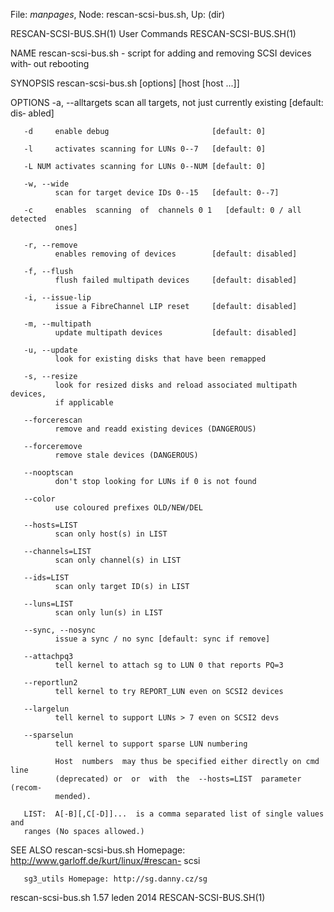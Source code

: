 File: *manpages*,  Node: rescan-scsi-bus.sh,  Up: (dir)

RESCAN-SCSI-BUS.SH(1)            User Commands           RESCAN-SCSI-BUS.SH(1)



NAME
       rescan-scsi-bus.sh  - script for adding and removing SCSI devices with‐
       out rebooting

SYNOPSIS
       rescan-scsi-bus.sh [options] [host [host ...]]

OPTIONS
       -a, --alltargets
              scan all targets, not just  currently  existing  [default:  dis‐
              abled]

       -d     enable debug                       [default: 0]

       -l     activates scanning for LUNs 0--7   [default: 0]

       -L NUM activates scanning for LUNs 0--NUM [default: 0]

       -w, --wide
              scan for target device IDs 0--15   [default: 0--7]

       -c     enables  scanning  of  channels 0 1   [default: 0 / all detected
              ones]

       -r, --remove
              enables removing of devices        [default: disabled]

       -f, --flush
              flush failed multipath devices     [default: disabled]

       -i, --issue-lip
              issue a FibreChannel LIP reset     [default: disabled]

       -m, --multipath
              update multipath devices           [default: disabled]

       -u, --update
              look for existing disks that have been remapped

       -s, --resize
              look for resized disks and reload associated multipath  devices,
              if applicable

       --forcerescan
              remove and readd existing devices (DANGEROUS)

       --forceremove
              remove stale devices (DANGEROUS)

       --nooptscan
              don't stop looking for LUNs if 0 is not found

       --color
              use coloured prefixes OLD/NEW/DEL

       --hosts=LIST
              scan only host(s) in LIST

       --channels=LIST
              scan only channel(s) in LIST

       --ids=LIST
              scan only target ID(s) in LIST

       --luns=LIST
              scan only lun(s) in LIST

       --sync, --nosync
              issue a sync / no sync [default: sync if remove]

       --attachpq3
              tell kernel to attach sg to LUN 0 that reports PQ=3

       --reportlun2
              tell kernel to try REPORT_LUN even on SCSI2 devices

       --largelun
              tell kernel to support LUNs > 7 even on SCSI2 devs

       --sparselun
              tell kernel to support sparse LUN numbering

              Host  numbers  may thus be specified either directly on cmd line
              (deprecated) or  or  with  the  --hosts=LIST  parameter  (recom‐
              mended).

       LIST:  A[-B][,C[-D]]...  is a comma separated list of single values and
       ranges (No spaces allowed.)

SEE ALSO
       rescan-scsi-bus.sh Homepage:  http://www.garloff.de/kurt/linux/#rescan-
       scsi

       sg3_utils Homepage: http://sg.danny.cz/sg



rescan-scsi-bus.sh 1.57           leden 2014             RESCAN-SCSI-BUS.SH(1)
